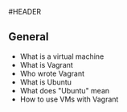 #HEADER 
## General
 * What is a virtual machine
 * What is Vagrant
 * Who wrote Vagrant
 * What is Ubuntu
 * What does "Ubuntu" mean
 * How to use VMs with Vagrant
